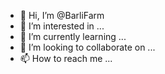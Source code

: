 - 👋 Hi, I’m @BarliFarm
- 👀 I’m interested in ...
- 🌱 I’m currently learning ...
- 💞️ I’m looking to collaborate on ...
- 📫 How to reach me ...

<!---
BarliFarm/BarliFarm is a ✨ special ✨ repository because its `README.md` (this file) appears on your GitHub profile.
You can click the Preview link to take a look at your changes.
--->
